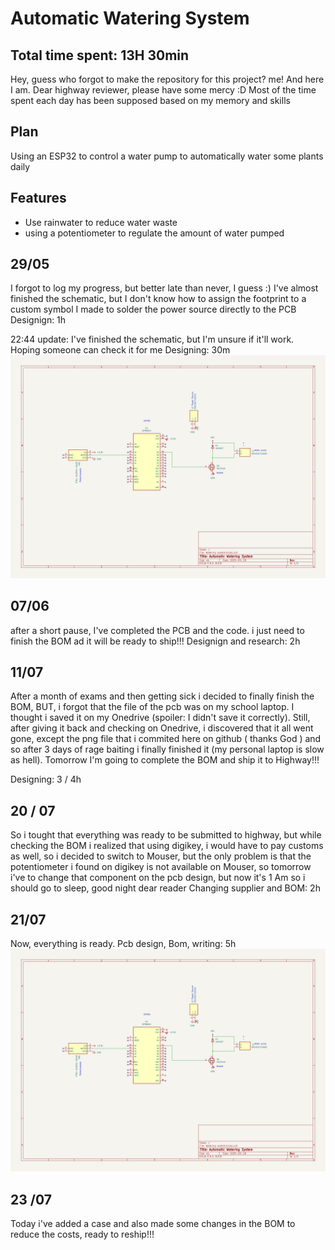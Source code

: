 # Automatic Watering System

## Total time spent: 13H 30min
Hey, guess who forgot to make the repository for this project? me! And here I am. 
Dear highway reviewer, please have some mercy :D
Most of the time spent each day has been supposed based on my memory and skills
## Plan
Using an ESP32 to control a water pump to automatically water some plants daily

## Features
- Use rainwater to reduce water waste
- using a potentiometer to regulate the amount of water pumped

## 29/05
I forgot to log my progress, but better late than never, I guess :)
I've almost finished the schematic, but I don't know how to assign the footprint to a custom symbol I made to solder the power source directly to the PCB
Designign: 1h

22:44 update:
I've finished the schematic, but I'm unsure if it'll work. Hoping someone can check it for me
Designing: 30m
<img src="https://github.com/RayaneGuebre/Automatic-Watering-System/blob/main/schematic.png?raw=true" alt="schematic.png"/>


## 07/06
after a short pause, I've completed the PCB and the code. i just need to finish the BOM ad it will be ready to ship!!!
Designign and research: 2h
  

## 11/07
After a month of exams and then getting sick i decided to finally finish the BOM, BUT, i forgot that the file of the pcb was on my school laptop. I thought i saved it on my Onedrive (spoiler: I didn't save it correctly). Still, after giving it back and checking on Onedrive, i discovered that it all went gone, except the png file that i commited here on github ( thanks God ) and so after 3 days of rage baiting i finally finished it (my personal laptop is slow as hell). Tomorrow I'm going to complete the BOM and ship it to Highway!!!

Designing: 3 / 4h

## 20 / 07
So i tought that everything was ready to be submitted to highway, but while checking the BOM i realized that using digikey, i would have to pay customs as well, so i decided to switch to Mouser, but the only problem is that the potentiometer i found on digikey is not available on Mouser, so tomorrow i've to change that component on the pcb design, but now it's 1 Am so i should go to sleep, good night dear reader 
Changing supplier and BOM: 2h


## 21/07
Now, everything is ready.
Pcb design, Bom, writing: 5h
<img src="https://github.com/RayaneGuebre/Automatic-Watering-System/blob/main/schematic.png?raw=true" alt="schematic.png"/>
## 23 /07

Today i've added a case and also made some changes in the BOM to reduce the costs, ready to reship!!!
